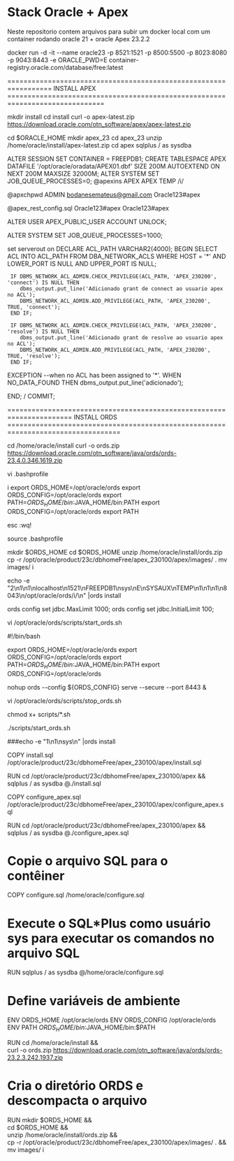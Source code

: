 # Stack Oracle + Apex

Neste repositorio contem arquivos para subir um docker local com um container rodando oracle 21 + oracle Apex 23.2.2


docker run -d -it --name oracle23 -p 8521:1521 -p 8500:5500 -p 8023:8080 -p 9043:8443 -e ORACLE_PWD=E container-registry.oracle.com/database/free:latest


================================================================= INSTALL APEX ==============================================================================

mkdir install
cd install
	curl -o apex-latest.zip https://download.oracle.com/otn_software/apex/apex-latest.zip

cd $ORACLE_HOME
mkdir apex_23
cd apex_23
	unzip /home/oracle/install/apex-latest.zip
	cd apex
	sqlplus / as sysdba
	
ALTER SESSION SET CONTAINER = FREEPDB1;
CREATE TABLESPACE APEX DATAFILE '/opt/oracle/oradata/APEX01.dbf' SIZE 200M AUTOEXTEND ON NEXT 200M MAXSIZE 32000M;
ALTER SYSTEM SET JOB_QUEUE_PROCESSES=0;
@apexins APEX APEX TEMP /i/


@apxchpwd ADMIN bodanesemateus@gmail.com Oracle123#apex

@apex_rest_config.sql Oracle123#apex Oracle123#apex
	

ALTER USER APEX_PUBLIC_USER ACCOUNT UNLOCK;

ALTER SYSTEM SET JOB_QUEUE_PROCESSES=1000;

set serverout on
DECLARE
	ACL_PATH VARCHAR2(4000);
BEGIN
	SELECT ACL INTO ACL_PATH FROM DBA_NETWORK_ACLS
	 WHERE HOST = '*' AND LOWER_PORT IS NULL AND UPPER_PORT IS NULL;
	 
	 IF DBMS_NETWORK_ACL_ADMIN.CHECK_PRIVILEGE(ACL_PATH, 'APEX_230200', 'connect') IS NULL THEN
		dbms_output.put_line('Adicionado grant de connect ao usuario apex no ACL');
		DBMS_NETWORK_ACL_ADMIN.ADD_PRIVILEGE(ACL_PATH, 'APEX_230200', TRUE, 'connect');
	 END IF;
	 
	 IF DBMS_NETWORK_ACL_ADMIN.CHECK_PRIVILEGE(ACL_PATH, 'APEX_230200', 'resolve') IS NULL THEN
		dbms_output.put_line('Adicionado grant de resolve ao usuario apex no ACL');
		DBMS_NETWORK_ACL_ADMIN.ADD_PRIVILEGE(ACL_PATH, 'APEX_230200', TRUE, 'resolve');
	 END IF;

EXCEPTION
	--when no ACL has been assigned to '*'.
	WHEN NO_DATA_FOUND THEN
		dbms_output.put_line('adicionado');

END;
/
COMMIT;

====================================================================== INSTALL ORDS ==================================================================================

cd /home/oracle/install 
	curl -o ords.zip https://download.oracle.com/otn_software/java/ords/ords-23.4.0.346.1619.zip



vi .bashprofile

i
	export ORDS_HOME=/opt/oracle/ords
	export ORDS_CONFIG=/opt/oracle/ords
	export PATH=$ORDS_HOME/bin:$JAVA_HOME/bin:PATH
	export ORDS_CONFIG=/opt/oracle/ords
	export PATH

esc
:wq!

source .bashprofile

mkdir $ORDS_HOME
cd $ORDS_HOME
	unzip /home/oracle/install/ords.zip
	cp -r /opt/oracle/product/23c/dbhomeFree/apex_230100/apex/images/ .
	mv images/ i
	
	
echo -e "2\n1\n1\nlocalhost\n1521\nFREEPDB1\nsys\nE\nSYSAUX\nTEMP\n1\n1\n1\n8043\n/opt/oracle/ords/i/\n" |ords install

ords config set jdbc.MaxLimit 1000;
ords config set jdbc.InitialLimit 100;


vi /opt/oracle/ords/scripts/start_ords.sh

#!/bin/bash

export ORDS_HOME=/opt/oracle/ords
export ORDS_CONFIG=/opt/oracle/ords
export PATH=$ORDS_HOME/bin:$JAVA_HOME/bin:PATH
export ORDS_CONFIG=/opt/oracle/ords

nohup ords --config ${ORDS_CONFIG} serve --secure --port 8443 &


vi /opt/oracle/ords/scripts/stop_ords.sh

 

chmod x+ scripts/*.sh

./scripts/start_ords.sh






###echo -e "1\n1\nsys\n" |ords install







COPY install.sql /opt/oracle/product/23c/dbhomeFree/apex_230100/apex/install.sql

RUN cd /opt/oracle/product/23c/dbhomeFree/apex_230100/apex && \
    sqlplus / as sysdba @./install.sql

COPY configure_apex.sql /opt/oracle/product/23c/dbhomeFree/apex_230100/apex/configure_apex.sql

RUN cd /opt/oracle/product/23c/dbhomeFree/apex_230100/apex && \
    sqlplus / as sysdba @./configure_apex.sql

# Copie o arquivo SQL para o contêiner
COPY configure.sql /home/oracle/configure.sql

# Execute o SQL*Plus como usuário sys para executar os comandos no arquivo SQL
RUN sqlplus / as sysdba @/home/oracle/configure.sql

# Define variáveis de ambiente
ENV ORDS_HOME /opt/oracle/ords
ENV ORDS_CONFIG /opt/oracle/ords
ENV PATH $ORDS_HOME/bin:$JAVA_HOME/bin:$PATH

RUN cd /home/oracle/install && \
    curl -o ords.zip https://download.oracle.com/otn_software/java/ords/ords-23.2.3.242.1937.zip

# Cria o diretório ORDS e descompacta o arquivo
RUN mkdir $ORDS_HOME &&\
    cd $ORDS_HOME && \
    unzip /home/oracle/install/ords.zip && \
    cp -r /opt/oracle/product/23c/dbhomeFree/apex_230100/apex/images/ . && \
    mv images/ i
